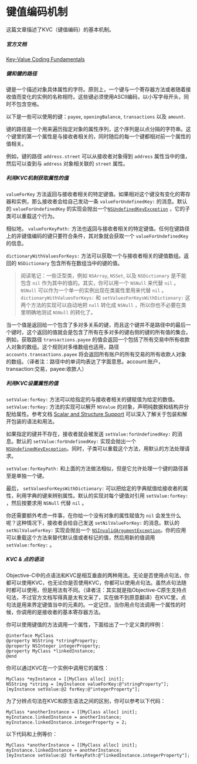 # 键值编码机制

这篇文章描述了KVC（键值编码）的基本机制。

##### 官方文档

[Key-Value Coding Fundamentals](https://developer.apple.com/library/ios/documentation/Cocoa/Conceptual/KeyValueCoding/Articles/BasicPrinciples.html)

##### 键和键的路径

键是一个描述对象具体属性的字符。原则上，一个键与一个寄存器方法或者随着接收值而变化的实例的名称相符。这些键必须使用ASCII编码，以小写字母开头，同时不包含空格。

以下是一些可以使用的键：`payee`, `openingBalance`, `transactions` 以及 `amount`.

键的路径是一个用来遍历指定对象的属性序列，这个序列是以点分隔的字符串。这个键里的第一个属性是与接收者相关的，同时随后的每一个键都相对前一个属性的值相关。

例如，键的路径 `address.street` 可以从接收者对象得到 `address` 属性当中的值，然后可以查到与 `address` 对象相关联的 `street` 属性。

##### 利用KVC机制获取属性的值

`valueForKey` 方法返回与接收者相关的特定键值。如果相对这个键没有变化的寄存器和实例，那么接收者会给自己发动一条 `valueForUndefinedKey:` 的消息。默认的 `valueForUndefinedKey` 的实现会抛出一个[`NSUndefinedKeyException`](https://developer.apple.com/library/ios/documentation/Cocoa/Reference/Foundation/Protocols/NSKeyValueCoding_Protocol/index.html#//apple_ref/doc/c_ref/NSUndefinedKeyException) ，它的子类可以重载这个行为。

相似地， `valueForKeyPath:` 方法也返回与接收者相关的特定键值。任何在键路径上的非键值编码的键只要符合条件，其对象就会获取一个 `valueForUndefinedKey` 的信息。

`dictionaryWithValuesForKeys:` 方法可以获取一个与接收者相关的键值数组。返回的 `NSDictionary` 包含所有在数组当中的键的值。

>阅读笔记：一些泛型类，例如 `NSArray`, `NSSet`, 以及 `NSDictionary` 是不能包含 `nil` 作为其中的值的。其实，你可以用一个 `NSNull` 来代替 `nil` 。 `NSNull` 可以作为一个单一的实例出现在类属性里用来代替 `nil` 。 `dictionaryWithValuesForKeys:` 和 `setValuesForKeysWithDictionary:` 这两个方法的实现可以自动地把 `null` 转化成 `NSNull` ，所以你也不必要在类里明确地测试 `NSNull` 的转化了。

当一个值是返回给一个包含了多对多关系的键，而且这个键并不是路径中的最后一个键时，这个返回的值就会是包含了所有在多对多的键右侧的键的所有值的集合。例如，获取路径 `transactions.payee` 的值会返回一个包括了所有交易中所有收款人对象的数组。这个规则对多维数组也适用，路径 `accounts.transactions.payee` 将会返回所有账户的所有交易的所有收款人对象的数组。（译者注：路径中的单词均表达了字面意思。account:账户，transaction:交易，payee:收款人）

##### 利用KVC设置属性的值

`setValue:forKey:` 方法可以给指定的与接收者相关的键赋值为给定的数值。 `setValue:forKey:` 方法的实现可以解开 `NSValue` 的对象，声明纯数据和结构并分配给属性。参考文档 [Scalar and Structure Support](https://developer.apple.com/library/ios/documentation/Cocoa/Conceptual/KeyValueCoding/Articles/DataTypes.html#//apple_ref/doc/uid/20002171-BAJEAIEE) 可以深入了解关于包装和解开包装的语法和用法。

如果指定的键并不存在，接收者就会被发送 `setValue:forUndefinedKey:` 的消息。默认的 `setValue:forUndefinedKey:` 实现会抛出一个 [`NSUndefinedKeyException`](https://developer.apple.com/library/ios/documentation/Cocoa/Reference/Foundation/Protocols/NSKeyValueCoding_Protocol/index.html#//apple_ref/doc/c_ref/NSUndefinedKeyException)。同时，子类可以重载这个方法，用默认的方法处理请求。

`setValue:forKeyPath:` 和上面的方法做法相似，但是它允许处理一个键的路径甚至是单独一个键。

最后， `setValuesForKeysWithDictionary:` 可以把给定的字典赋值给接收者的属性，利用字典的键来辨别属性。默认的实现对每个键值对引用 `setValue:forKey:` ，然后按要求用 `NSNull` 代替 `nil` 。

你还需要额外考虑一件事，在你给一个没有对象的属性赋值为 `nil` 会发生什么呢？这种情况下，接收者会给自己发送 `setNilValueForKey:` 的消息。默认的 `setNilValueForKey:` 实现会抛出一个 [`NSInvalidArgumentException`](https://developer.apple.com/library/ios/documentation/Cocoa/Reference/Foundation/Miscellaneous/Foundation_Constants/index.html#//apple_ref/doc/c_ref/NSInvalidArgumentException)。你的应用可以重载这个方法来替代默认值或者标记的值，然后用新的值调用 `setValue:forKey:` 。

##### KVC & 点的语法

Objective-C中的点语法和KVC是相互垂直的两种用法。无论是否使用点句法，你都可以使用KVC，也无论你是否使用KVC，你都可以使用点句法。虽然点句法随时都可以使用，但是用法有不同。（译者注：其实就是指Objective-C原生支持点句法，不过官方文档写得真是太有文采了，实在做不到原意翻译）在KVC里，点句法是用来界定键值当中的元素的。一定记住，当你用点句法调用一个属性的时候，你调用的是接收者的基本寄存器方法。

你可以使用键值的方法调用一个属性，下面给出了一个定义类的样例：

```
@interface MyClass
@property NSString *stringProperty;
@property NSInteger integerProperty;
@property MyClass *linkedInstance;
@end
```

你可以通过KVC在一个实例中调用它的属性：

```
MyClass *myInstance = [[MyClass alloc] init];
NSString *string = [myInstance valueForKey:@"stringProperty"];
[myInstance setValue:@2 forKey:@"integerProperty"];
```

为了分辨点句法在KVC和原生语法之间的区别，你可以参考以下代码：

```
MyClass *anotherInstance = [[MyClass alloc] init];
myInstance.linkedInstance = anotherInstance;
myInstance.linkedInstance.integerProperty = 2;
```

以下代码和上例等价：

```
MyClass *anotherInstance = [[MyClass alloc] init];
myInstance.linkedInstance = anotherInstance;
[myInstance setValue:@2 forKeyPath:@"linkedInstance.integerProperty"];
```

